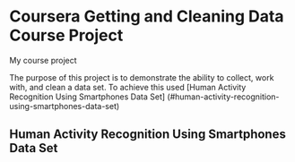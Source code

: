# Coursera Getting and Cleaning Data Course Project
My course project

The purpose of this project is to demonstrate the ability to collect, work with, and clean a data set.
To achieve this used [Human Activity Recognition Using Smartphones Data Set] (#human-activity-recognition-using-smartphones-data-set)



## Human Activity Recognition Using Smartphones Data Set
